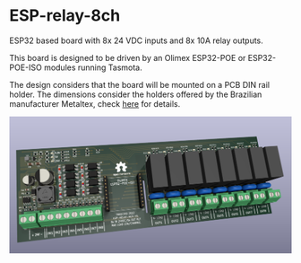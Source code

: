 # ESP-relay-8ch

ESP32 based board with 8x 24 VDC inputs and 8x 10A relay outputs.

This board is designed to be driven by an Olimex ESP32-POE or ESP32-POE-ISO modules running Tasmota.

The design considers that the board will be mounted on a PCB DIN rail holder. The dimensions consider the holders offered by the Brazilian manufacturer Metaltex, check [here](https://www.metaltex.com.br/produtos/componentes/suportes/sp7-suporte-para-montagem-de-placa-de-circuito-impresso-em-trilho-din) for details.

![alt text](https://github.com/thermseekr/ESP-relay-8ch/blob/main/V1/ESP-relay-8ch-V1.png "ESP-relay-8ch")
